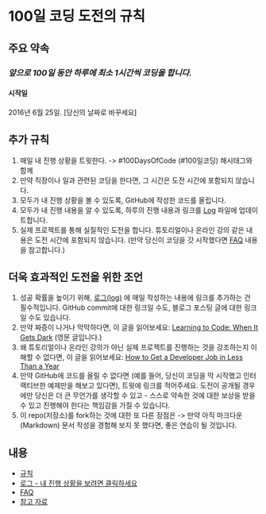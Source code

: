 # 100일 코딩 도전의 규칙

## 주요 약속
### *앞으로 100일 동안 하루에 최소 1시간씩 코딩을 합니다.*

#### 시작일
2016년 6월 25일. [당신의 날짜로 바꾸세요]

## 추가 규칙
1. 매일 내 진행 상황을 트윗한다. -> #100DaysOfCode (#100일코딩) 해시태그와 함께
2. 만약 직장이나 일과 관련된 코딩을 한다면, 그 시간은 도전 시간에 포함되지 않습니다.
3. 모두가 내 진행 상황을 볼 수 있도록, GitHub에 작성한 코드를 올립니다. 
4. 모두가 내 진행 내용을 알 수 있도록, 하루의 진행 내용과 링크를 [Log](log.md) 파일에 업데이트합니다. 
5. 실제 프로젝트를 통해 실질적인 도전을 합니다. 튜토리얼이나 온라인 강의 같은 내용은 도전 시간에 포함되지 않습니다. (만약 당신이 코딩을 갓 시작했다면 [FAQ](FAQ.md) 내용을 참고합니다.)

## 더욱 효과적인 도전을 위한 조언
1. 성공 확률을 높이기 위해, [로그(log)](log.md) 에 매일 작성하는 내용에 링크를 추가하는 건 필수적입니다. GitHub commit에 대한 링크일 수도, 블로그 포스팅 글에 대한 링크일 수도 있습니다. 
2. 만약 짜증이 나거나 막막하다면, 이 글을 읽어보세요: [Learning to Code: When It Gets Dark](https://medium.freecodecamp.com/learning-to-code-when-it-gets-dark-e485edfb58fd) (영문 글입니다.) 
3. 왜 튜토리얼이나 온라인 강의가 아닌 실제 프로젝트를 진행하는 것을 강조하는지 이해할 수 없다면, 이 글을 읽어보세요: [How to Get a Developer Job in Less Than a Year](https://medium.freecodecamp.com/how-to-get-a-developer-job-in-less-than-a-year-c27bbfe71645)
4. 만약 GitHub에 코드를 올릴 수 없다면 (예를 들어, 당신이 코딩을 막 시작했고 인터랙티브한 예제만을 해보고 있다면), 트윗에 링크를 적어주세요. 도전이 공개될 경우에만 당신은 더 큰 무언가를 생각할 수 있고 - 스스로 약속한 것에 대한 보상을 받을 수 있고 진행해야 한다는 책임감을 가질 수 있습니다. 
5. 이 repo(저장소)를 fork하는 것에 대한 또 다른 장점은 -> 만약 아직 마크다운(Markdown) 문서 작성을 경험해 보지 못 했다면, 좋은 연습이 될 것입니다.

## 내용
* [규칙](rules.md)
* [로그 - 내 진행 상황을 보려면 클릭하세요](log.md)
* [FAQ](FAQ.md)
* [참고 자료](resources.md)
